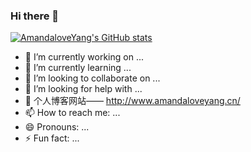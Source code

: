 ### Hi there 👋


[![AmandaloveYang's GitHub stats](https://github-readme-stats.vercel.app/api?username=AmandaloveYang)](https://github.com/anuraghazra/github-readme-stats) 
- 🔭 I’m currently working on ...
- 🌱 I’m currently learning ...
- 👯 I’m looking to collaborate on ...
- 🤔 I’m looking for help with ...
- 💬 个人博客网站—— http://www.amandaloveyang.cn/
- 📫 How to reach me: ...
- 😄 Pronouns: ...
- ⚡ Fun fact: ...

